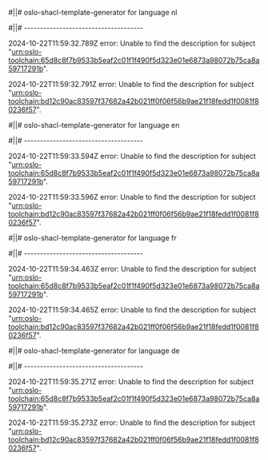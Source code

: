 #||# oslo-shacl-template-generator for language nl  

#||# -------------------------------------  

2024-10-22T11:59:32.789Z error: Unable to find the description for subject "[urn:oslo-toolchain:65d8c8f7b9533b5eaf2c01f1f490f5d323e01e6873a98072b75ca8a59717291b](all-Feitelijke-Verenigingen-ap.jsonld#L3887)".

2024-10-22T11:59:32.791Z error: Unable to find the description for subject "[urn:oslo-toolchain:bd12c90ac83597f37682a42b021ff0f06f56b9ae21f18fedd1f0081f80236f57](all-Feitelijke-Verenigingen-ap.jsonld#L3990)".

#||# oslo-shacl-template-generator for language en  

#||# -------------------------------------  

2024-10-22T11:59:33.594Z error: Unable to find the description for subject "[urn:oslo-toolchain:65d8c8f7b9533b5eaf2c01f1f490f5d323e01e6873a98072b75ca8a59717291b](all-Feitelijke-Verenigingen-ap.jsonld#L3887)".

2024-10-22T11:59:33.596Z error: Unable to find the description for subject "[urn:oslo-toolchain:bd12c90ac83597f37682a42b021ff0f06f56b9ae21f18fedd1f0081f80236f57](all-Feitelijke-Verenigingen-ap.jsonld#L3990)".

#||# oslo-shacl-template-generator for language fr  

#||# -------------------------------------  

2024-10-22T11:59:34.463Z error: Unable to find the description for subject "[urn:oslo-toolchain:65d8c8f7b9533b5eaf2c01f1f490f5d323e01e6873a98072b75ca8a59717291b](all-Feitelijke-Verenigingen-ap.jsonld#L3887)".

2024-10-22T11:59:34.465Z error: Unable to find the description for subject "[urn:oslo-toolchain:bd12c90ac83597f37682a42b021ff0f06f56b9ae21f18fedd1f0081f80236f57](all-Feitelijke-Verenigingen-ap.jsonld#L3990)".

#||# oslo-shacl-template-generator for language de  

#||# -------------------------------------  

2024-10-22T11:59:35.271Z error: Unable to find the description for subject "[urn:oslo-toolchain:65d8c8f7b9533b5eaf2c01f1f490f5d323e01e6873a98072b75ca8a59717291b](all-Feitelijke-Verenigingen-ap.jsonld#L3887)".

2024-10-22T11:59:35.273Z error: Unable to find the description for subject "[urn:oslo-toolchain:bd12c90ac83597f37682a42b021ff0f06f56b9ae21f18fedd1f0081f80236f57](all-Feitelijke-Verenigingen-ap.jsonld#L3990)".

